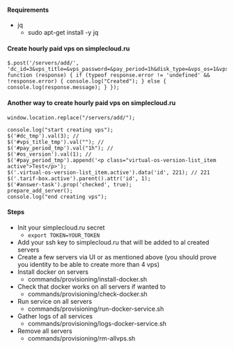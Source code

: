 
#### Requirements
* jq
    * sudo apt-get install -y jq

#### Create hourly paid vps on simplecloud.ru

    $.post('/servers/add/', 'dc_id=3&vps_title=&vps_password=&pay_period=1h&disk_type=&vps_os=1&vps_os_version=221&tariff_plans=1&speed_limit_disabled=&prosto_plesk=1&add_server=1', function (response) { if (typeof response.error != 'undefined' && !response.error) { console.log("Created"); } else { console.log(response.message); } });

#### Another way to create hourly paid vps on simplecloud.ru

    window.location.replace("/servers/add/");

    console.log("start creating vps");
    $('#dc_tmp').val(3); //
    $('#vps_title_tmp').val(""); //
    $('#pay_period_tmp').val("1h"); //
    $('#os_version').val(1); //
    $('#pay_period_tmp').append('<p class="virtual-os-version-list_item active">Test</p>');
    $('.virtual-os-version-list_item.active').data('id', 221); // 221
    $('.tarif-box.active').parent().attr('id', 1);
    $('#answer-task').prop('checked', true);
    prepare_add_server();
    console.log("end creating vps");
    
#### Steps
* Init your simplecloud.ru secret
    * ```export TOKEN=YOUR_TOKEN```
* Add your ssh key to simplecloud.ru that will be added to al created servers
* Create a few servers via UI or as mentioned above (you should prove you identity to be able to create more than 4 vps)
* Install docker on servers
    * commands/provisioning/install-docker.sh
* Check that docker works on all servers if wanted to
    * commands/provisioning/check-docker.sh
* Run service on all servers
    * commands/provisioning/run-docker-service.sh
* Gather logs of all services
    * commands/provisioning/logs-docker-service.sh
* Remove all servers
    * commands/provisioning/rm-allvps.sh
